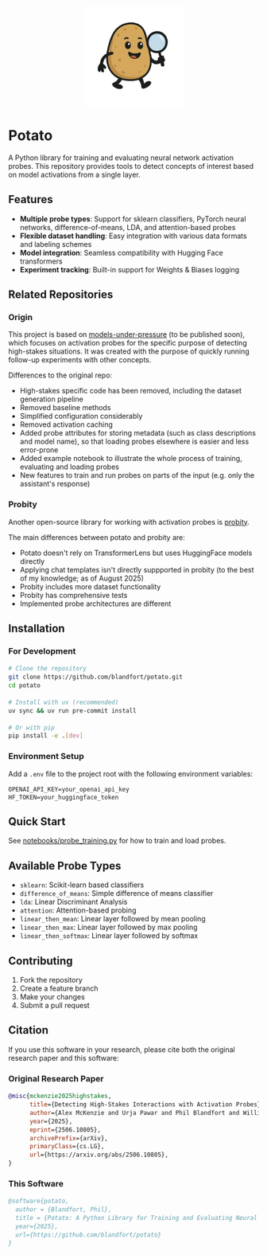 <div align="center">
  <img src="assets/potato_probe.png" alt="Potato Probes Logo" width="200"/>
</div>

# Potato

A Python library for training and evaluating neural network activation probes.
This repository provides tools to detect concepts of interest based on model activations from a single layer.

## Features

- **Multiple probe types**: Support for sklearn classifiers, PyTorch neural networks, difference-of-means, LDA, and attention-based probes
- **Flexible dataset handling**: Easy integration with various data formats and labeling schemes
- **Model integration**: Seamless compatibility with Hugging Face transformers
- **Experiment tracking**: Built-in support for Weights & Biases logging

## Related Repositories

### Origin

This project is based on [models-under-pressure](https://github.com/arrrlex/models-under-pressure) (to be published soon),
which focuses on activation probes for the specific purpose of detecting high-stakes situations.
It was created with the purpose of quickly running follow-up experiments with other concepts.

Differences to the original repo:

- High-stakes specific code has been removed, including the dataset generation pipeline
- Removed baseline methods
- Simplified configuration considerably
- Removed activation caching
- Added probe attributes for storing metadata (such as class descriptions and model name), so that loading probes elsewhere is easier and less error-prone
- Added example notebook to illustrate the whole process of training, evaluating and loading probes
- New features to train and run probes on parts of the input (e.g. only the assistant's response)

### Probity

Another open-source library for working with activation probes is [probity](https://github.com/curt-tigges/probity).

The main differences between potato and probity are:

- Potato doesn't rely on TransformerLens but uses HuggingFace models directly
- Applying chat templates isn't directly suppported in probity (to the best of my knowledge; as of August 2025)
- Probity includes more dataset functionality
- Probity has comprehensive tests
- Implemented probe architectures are different

## Installation

### For Development
```bash
# Clone the repository
git clone https://github.com/blandfort/potato.git
cd potato

# Install with uv (recommended)
uv sync && uv run pre-commit install

# Or with pip
pip install -e .[dev]
```

### Environment Setup
Add a `.env` file to the project root with the following environment variables:
```
OPENAI_API_KEY=your_openai_api_key
HF_TOKEN=your_huggingface_token
```

## Quick Start

See [notebooks/probe_training.py](notebooks/probe_training.py) for how to train and load probes.


## Available Probe Types

- `sklearn`: Scikit-learn based classifiers
- `difference_of_means`: Simple difference of means classifier
- `lda`: Linear Discriminant Analysis
- `attention`: Attention-based probing
- `linear_then_mean`: Linear layer followed by mean pooling
- `linear_then_max`: Linear layer followed by max pooling
- `linear_then_softmax`: Linear layer followed by softmax

## Contributing

1. Fork the repository
2. Create a feature branch
3. Make your changes
4. Submit a pull request

## Citation

If you use this software in your research, please cite both the original research paper and this software:

### Original Research Paper
```bibtex
@misc{mckenzie2025highstakes,
      title={Detecting High-Stakes Interactions with Activation Probes},
      author={Alex McKenzie and Urja Pawar and Phil Blandfort and William Bankes and David Krueger and Ekdeep Singh Lubana and Dmitrii Krasheninnikov},
      year={2025},
      eprint={2506.10805},
      archivePrefix={arXiv},
      primaryClass={cs.LG},
      url={https://arxiv.org/abs/2506.10805},
}
```

### This Software
```bibtex
@software{potato,
  author = {Blandfort, Phil},
  title = {Potato: A Python Library for Training and Evaluating Neural Network Activation Probes},
  year={2025},
  url={https://github.com/blandfort/potato}
}
```
